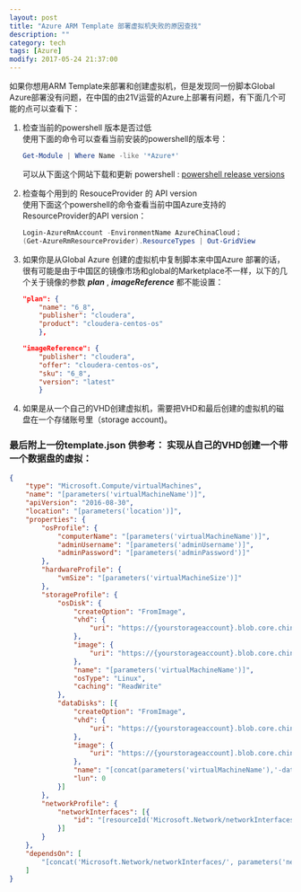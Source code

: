 ```yaml
---
layout: post
title: "Azure ARM Template 部署虚拟机失败的原因查找"
description: ""
category: tech
tags: [Azure]
modify: 2017-05-24 21:37:00
---
```


如果你想用ARM Template来部署和创建虚拟机，但是发现同一份脚本Global Azure部署没有问题，在中国的由21V运营的Azure上部署有问题，有下面几个可能的点可以查看下：
1. 检查当前的powershell 版本是否过低  
    使用下面的命令可以查看当前安装的powershell的版本号：
     ````powershell
    Get-Module | Where Name -like '*Azure*'
    ````
    可以从下面这个网站下载和更新 powershell :
    [powershell release versions](https://github.com/Azure/azure-powershell/releases)


2. 检查每个用到的 ResouceProvider 的 API version  
    使用下面这个powershell的命令查看当前中国Azure支持的ResourceProvider的API version：

    ````powershell
    Login-AzureRmAccount -EnvironmentName AzureChinaCloud；
    (Get-AzureRmResourceProvider).ResourceTypes | Out-GridView
    ````


3. 如果你是从Global Azure 创建的虚拟机中复制脚本来中国Azure 部署的话，很有可能是由于中国区的镜像市场和global的Marketplace不一样，以下的几个关于镜像的参数 ***plan*** , ***imageReference*** 都不能设置：

    ```` json
    "plan": {
        "name": "6_8",
        "publisher": "cloudera",
        "product": "cloudera-centos-os"
        },

    "imageReference": {
        "publisher": "cloudera",
        "offer": "cloudera-centos-os",
        "sku": "6_8",   
        "version": "latest"
        }
    ````


4. 如果是从一个自己的VHD创建虚拟机，需要把VHD和最后创建的虚拟机的磁盘在一个存储账号里（storage account)。

### 最后附上一份template.json 供参考： 实现从自己的VHD创建一个带一个数据盘的虚拟：

````json
{
    "type": "Microsoft.Compute/virtualMachines",
    "name": "[parameters('virtualMachineName')]",
    "apiVersion": "2016-08-30",
    "location": "[parameters('location')]",
    "properties": {
        "osProfile": {
            "computerName": "[parameters('virtualMachineName')]",
            "adminUsername": "[parameters('adminUsername')]",
            "adminPassword": "[parameters('adminPassword')]"
        },
        "hardwareProfile": {
            "vmSize": "[parameters('virtualMachineSize')]"
        },
        "storageProfile": {
            "osDisk": {
                "createOption": "FromImage",
                "vhd": {
                    "uri": "https://{yourstorageaccount}.blob.core.chinacloudapi.cn/vhds/{vmOSDiskName}.vhd"
                },
                "image": {
                    "uri": "https://{yourstorageaccount}.blob.core.chinacloudapi.cn/vhds/{refferenceOSImage}.vhd"
                },
                "name": "[parameters('virtualMachineName')]",
                "osType": "Linux",
                "caching": "ReadWrite"
            },
            "dataDisks": [{
                "createOption": "FromImage",
                "vhd": {
                    "uri": "https://{yourstorageaccount}.blob.core.chinacloudapi.cn/vhds/{vmDataDiskName}.vhd"
                },
                "image": {
                    "uri": "https://{yourstorageaccount].blob.core.chinacloudapi.cn/vhds/{refferenceDataImage}.vhd"
                },
                "name": "[concat(parameters('virtualMachineName'),'-dataDisk')]",
                "lun": 0
            }]
        },
        "networkProfile": {
            "networkInterfaces": [{
                "id": "[resourceId('Microsoft.Network/networkInterfaces', parameters('networkInterfaceName'))]"
            }]
        }
    },
    "dependsOn": [
        "[concat('Microsoft.Network/networkInterfaces/', parameters('networkInterfaceName'))]"
    ]
}
````
